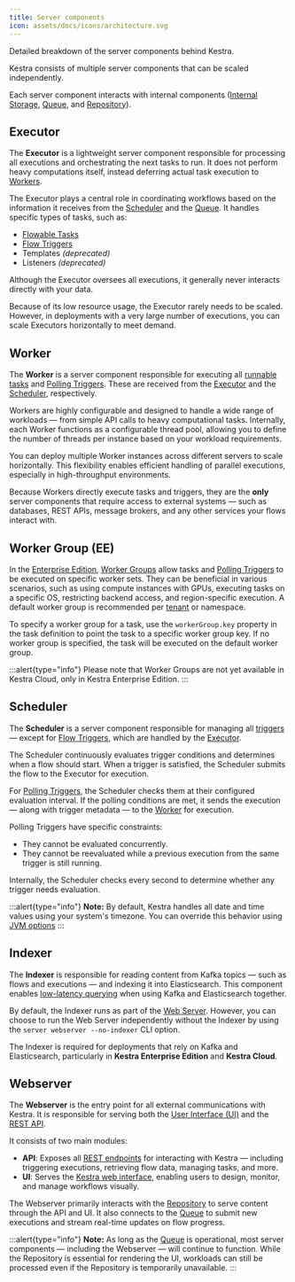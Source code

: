```yaml
---
title: Server components
icon: assets/docs/icons/architecture.svg
---
```


Detailed breakdown of the server components behind Kestra.

Kestra consists of multiple server components that can be scaled independently.

Each server component interacts with internal components ([Internal Storage](./09.internal-storage.md), [Queue](./01.main-components.md#queue), and [Repository](./01.main-components.md#repository)).

## Executor

The **Executor** is a lightweight server component responsible for processing all executions and orchestrating the next tasks to run. It does not perform heavy computations itself, instead deferring actual task execution to [Workers](#worker).

The Executor plays a central role in coordinating workflows based on the information it receives from the [Scheduler](#scheduler) and the [Queue](./01.main-components.md#queue). It handles specific types of tasks, such as:

- [Flowable Tasks](../04.workflow-components/01.tasks/00.flowable-tasks.md)
- [Flow Triggers](../04.workflow-components/07.triggers/02.flow-trigger.md)
- Templates *(deprecated)*
- Listeners *(deprecated)*

Although the Executor oversees all executions, it generally never interacts directly with your data.

Because of its low resource usage, the Executor rarely needs to be scaled. However, in deployments with a very large number of executions, you can scale Executors horizontally to meet demand.

## Worker

The **Worker** is a server component responsible for executing all [runnable tasks](../04.workflow-components/01.tasks/01.runnable-tasks.md) and [Polling Triggers](../04.workflow-components/07.triggers/04.polling-trigger.md). These are received from the [Executor](#executor) and the [Scheduler](#scheduler), respectively.

Workers are highly configurable and designed to handle a wide range of workloads — from simple API calls to heavy computational tasks. Internally, each Worker functions as a configurable thread pool, allowing you to define the number of threads per instance based on your workload requirements.

You can deploy multiple Worker instances across different servers to scale horizontally. This flexibility enables efficient handling of parallel executions, especially in high-throughput environments.

Because Workers directly execute tasks and triggers, they are the **only** server components that require access to external systems — such as databases, REST APIs, message brokers, and any other services your flows interact with.

## Worker Group (EE)

In the [Enterprise Edition](../06.enterprise/01.overview/01.enterprise-edition.md), [Worker Groups](../06.enterprise/04.scalability/worker-group.md) allow tasks and [Polling Triggers](../04.workflow-components/07.triggers/04.polling-trigger.md) to be executed on specific worker sets. They can be beneficial in various scenarios, such as using compute instances with GPUs, executing tasks on a specific OS, restricting backend access, and region-specific execution. A default worker group is recommended per [tenant](./10.multi-tenancy.md) or namespace.

To specify a worker group for a task, use the `workerGroup.key` property in the task definition to point the task to a specific worker group key. If no worker group is specified, the task will be executed on the default worker group.

:::alert{type="info"}
Please note that Worker Groups are not yet available in Kestra Cloud, only in Kestra Enterprise Edition.
:::

## Scheduler

The **Scheduler** is a server component responsible for managing all [triggers](../04.workflow-components/07.triggers/index.md) — except for [Flow Triggers](../04.workflow-components/07.triggers/02.flow-trigger.md), which are handled by the [Executor](#executor).

The Scheduler continuously evaluates trigger conditions and determines when a flow should start. When a trigger is satisfied, the Scheduler submits the flow to the Executor for execution.

For [Polling Triggers](../04.workflow-components/07.triggers/04.polling-trigger.md), the Scheduler checks them at their configured evaluation interval. If the polling conditions are met, it sends the execution — along with trigger metadata — to the [Worker](#worker) for execution.

Polling Triggers have specific constraints:
- They cannot be evaluated concurrently.
- They cannot be reevaluated while a previous execution from the same trigger is still running.

Internally, the Scheduler checks every second to determine whether any trigger needs evaluation.

:::alert{type="info"}
**Note:** By default, Kestra handles all date and time values using your system's timezone. You can override this behavior using [JVM options](../configuration/index.md)
:::

## Indexer

The **Indexer** is responsible for reading content from Kafka topics — such as flows and executions — and indexing it into Elasticsearch. This component enables [low-latency querying](../11.migration-guide/0.20.0/elasticsearch-indexer.md) when using Kafka and Elasticsearch together.

By default, the Indexer runs as part of the [Web Server](#webserver). However, you can choose to run the Web Server independently without the Indexer by using the `server webserver --no-indexer` CLI option.

The Indexer is required for deployments that rely on Kafka and Elasticsearch, particularly in **Kestra Enterprise Edition** and **Kestra Cloud**.

## Webserver

The **Webserver** is the entry point for all external communications with Kestra. It is responsible for serving both the [User Interface (UI)](../08.ui/index.md) and the [REST API](../api-reference/index.md).

It consists of two main modules:

- **API**: Exposes all [REST endpoints](../api-reference/index.md) for interacting with Kestra — including triggering executions, retrieving flow data, managing tasks, and more.
- **UI**: Serves the [Kestra web interface](../08.ui/index.md), enabling users to design, monitor, and manage workflows visually.

The Webserver primarily interacts with the [Repository](./01.main-components.md#repository) to serve content through the API and UI. It also connects to the [Queue](./01.main-components.md#queue) to submit new executions and stream real-time updates on flow progress.

:::alert{type="info"}
**Note:** As long as the [Queue](./01.main-components.md#queue) is operational, most server components — including the Webserver — will continue to function. While the Repository is essential for rendering the UI, workloads can still be processed even if the Repository is temporarily unavailable.
:::
